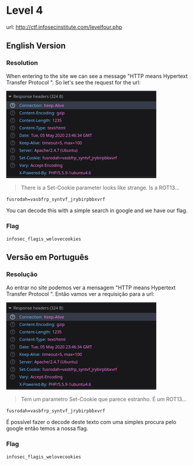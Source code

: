 # Level 4

url: http://ctf.infosecinstitute.com/levelfour.php

## English Version 

### Resolution

When entering to the site we can see a message "HTTP means Hypertext Transfer Protocol ". So let's see the request for the url:

![request img](./imgs/request.png)


> There is a Set-Cookie parameter looks like strange. Is a ROT13...


```
fusrodah=vasbfrp_syntvf_jrybirpbbxvrf
```

You can decode this with a simple search in google and we have our flag. 

### Flag

```
infosec_flagis_welovecookies
```

## Versão em Português

### Resolução

Ao entrar no site podemos ver a mensagem "HTTP means Hypertext Transfer Protocol ". Então vamos ver a requisição para a url:

![request img](./imgs/request.png)


> Tem um parametro Set-Cookie que parece estranho. É um ROT13...


```
fusrodah=vasbfrp_syntvf_jrybirpbbxvrf
```

É possível fazer o decode deste texto com uma simples procura pelo google então temos a nossa flag. 

### Flag

```
infosec_flagis_welovecookies
```